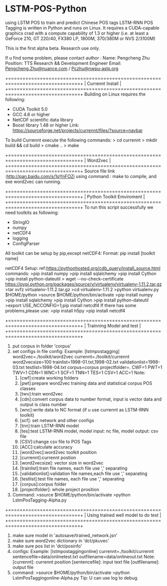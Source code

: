 # LSTM-POS-Python
using LSTM POS to train and predict Chinese POS tags
LSTM-RNN POS Tagging is written in Python and runs on Linux. It requires a CUDA-capable graphics crad with a compute capability of 1.3 or higher (i.e. at
least a GeForce 210, GT 220/40, FX380 LP, 1800M, 370/380M or NVS 2/3100M)

This is the first alpha beta. Research use only.

If u find some problem, please contact author : 
Name:       Pengcheng Zhu 
Position:   TTS Research && Development Engineer
Email:      Pengcheng.Zhu@nuance.com / Pczhu@nwpu-aslp.org

+===============================================================================+
| Currennt Install                                                              |
+===============================================================================+
Building on Linux requires the following:
* CUDA Toolkit 5.0
* GCC 4.6 or higher
* NetCDF scientific data library
* Boost library 1.48 or higher
Link: https://sourceforge.net/projects/currennt/files/?source=navbar

To build Currennt execute the following commands:
\> cd currennt
\> mkdir build && cd build
\> cmake ..
\> make

+===============================================================================+
| Word2vec                                                                      |
+===============================================================================+
Source file link :http://pan.baidu.com/s/1qYnFOZi
using command :
make 
to compile, and exe word2vec can running.

+===============================================================================+
| Python Toolkit Emviroment                                                     |
+===============================================================================+
To run this script successfully we need toolkits as following:
* StringIO
* numpy
* netCDF4
* logging
* ConfigParser

All toolkit can be setup by pip,except netCDF4:
Format: pip install [toolkit name]

netCDF4 Setup:
ref:https://pythonhosted.org/cdb_query/install_source.html
commands:
\>pip install numpy
\>pip install sqlalchemy
\>pip install Cython
\>pip install python-dateutil
\> wget --no-check-certificate \
      https://pypi.python.org/packages/source/v/virtualenv/virtualenv-1.11.2.tar.gz
\>tar xvfz virtualenv-1.11.2.tar.gz
\>cd virtualenv-1.11.2
\>python virtualenv.py $HOME/python
\>source $HOME/python/bin/activate
\>pip install numpy
\>pip install sqlalchemy
\>pip install Cython
\>pip install python-dateutil
\>export USE_NCCONFIG=1;pip install netcdf4
If there has some problems,please use:
\>pip install h5py
\>pip install netcdf4

+===============================================================================+
| Trainning Model and test                                                      |
+===============================================================================+
1. put corpus in folder 'corpus'
2. set configs in file config:
   Example:
   [lstmpostagging]
   word2vec=./toolkit/word2vec
   currennt=./toolkit/currennt
   word2vecsize=100
   trainlist=1998-01.txt,1998-02.txt
   validationlist=1998-03.txt
   testlist=1998-04.txt
   corpus=corpus
   projectfolder=.
   CWF=1
   PWT=1
   TWV=1
   CDN=1
   WNC=1
   SCF=1
   TNN=1
   TES=1
   CSV=1
   ACC=1
   Note:
     1.  [cwf]:create working folders
     2.  [pwt]:prepare word2vec training data and statistical corpus POS classes
     3.  [twv]:train word2vec
     4.  [cdn]:convert corpus data to number format, input is vector data and output is class number
     5.  [wnc]:write data to NC format (if u use currennt as LSTM-RNN toolkit)
     6.  [scf]: set network and other configs
     7.  [tnn]:train LSTM-RNN model
     8.  [tes]:test LSTM-RNN model, model input: nc file, model output: csv file
     9.  [CSV]:change csv file to POS Tags
     10. [ACC]:calculate accuracy
     11. [word2vec]:word2vec toolkit position
     12. [currennt]:currennt postion
     13. [word2vecsize]: vector size in word2vec 
     14. [trainlist]:train file names, each file use ',' separating
     15. [validationlist]:validation file names,each file use ',' separating
     16. [testlist]:test file names, each file use ',' separating
     17. [corpus]:corpus folder
     18. [projectfolder]: whole project prosition
3. Command:
\>source $HOME/python/bin/activate
\>python LstmPosTagging-Alpha.py

+===============================================================================+
| Using trained well model to do test                                           |
+===============================================================================+
1. make sure model in 'autosave/trained_network.jsn'
2. make sure word2vec dictionary in 'dct/pkuvec'
3. make sure pos list in 'dct/posinfo'
4. configs:
   Example:
        [lstmpostaggingonline]
        currennt=./toolkit/currennt
        sentencefile=data/onlinetest.txt
        outfilename=data/onlineout.txt
   Note:
   [currennt]:     currennt position
   [sentencefile]: input text file
   [outfilename]:  output file 
5. command:
\>source $HOME/python/bin/activate
\>python LstmPosTaggingonline-Alpha.py
Tip: U can use log to debug.

